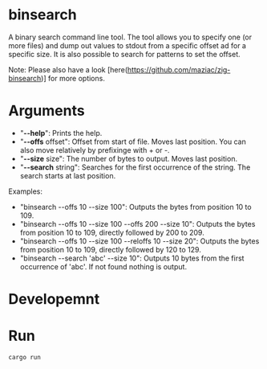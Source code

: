 # binsearch

A binary search command line tool.
The tool allows you to specify one (or more files) and dump out values to stdout from a specific offset ad for a specific size.
It is also possible to search for patterns to set the offset.

Note: Please also have a look [here(https://github.com/maziac/zig-binsearch)] for more options.


# Arguments

- "**--help**": Prints the help.
- "**--offs** offset": Offset from start of file. Moves last position. You can also move relatively by prefixinge with + or -.
- "**--size** size": The number of bytes to output. Moves last position.
- "**--search** string": Searches for the first occurrence of the string. The search starts at last position.

Examples:
- "binsearch --offs 10 --size 100": Outputs the bytes from position 10 to 109.
- "binsearch --offs 10 --size 100 --offs 200 --size 10": Outputs the bytes from position 10 to 109, directly followed by 200 to 209.
- "binsearch --offs 10 --size 100 --reloffs 10 --size 20": Outputs the bytes from position 10 to 109, directly followed by 120 to 129.
- "binsearch --search 'abc' --size 10": Outputs 10 bytes from the first occurrence of 'abc'. If not found nothing is output.


# Developemnt

# Run

~~~
cargo run
~~~
